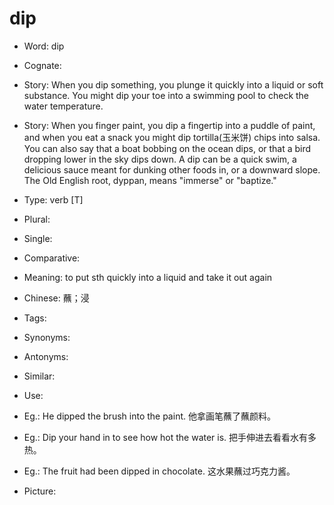 # dip

- Word: dip
- Cognate: 
- Story: When you dip something, you plunge it quickly into a liquid or soft substance. You might dip your toe into a swimming pool to check the water temperature.
- Story: When you finger paint, you dip a fingertip into a puddle of paint, and when you eat a snack you might dip tortilla(玉米饼) chips into salsa. You can also say that a boat bobbing on the ocean dips, or that a bird dropping lower in the sky dips down. A dip can be a quick swim, a delicious sauce meant for dunking other foods in, or a downward slope. The Old English root, dyppan, means "immerse" or "baptize."

- Type: verb [T]
- Plural: 
- Single: 
- Comparative: 
- Meaning: to put sth quickly into a liquid and take it out again
- Chinese: 蘸；浸
- Tags: 
- Synonyms: 
- Antonyms: 
- Similar: 
- Use: 
- Eg.: He dipped the brush into the paint. 他拿画笔蘸了蘸颜料。
- Eg.: Dip your hand in to see how hot the water is. 把手伸进去看看水有多热。
- Eg.: The fruit had been dipped in chocolate. 这水果蘸过巧克力酱。
- Picture: 

